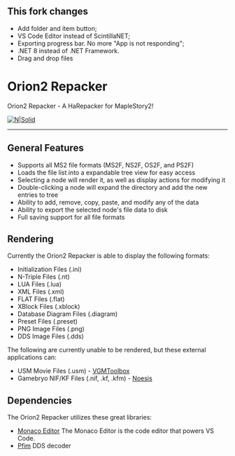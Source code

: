 ## This fork changes

- Add folder and item button;
- VS Code Editor instead of ScintillaNET;
- Exporting progress bar. No more "App is not responding";
- .NET 8 instead of .NET Framework.
- Drag and drop files

# Orion2 Repacker

Orion2 Repacker - A HaRepacker for MapleStory2!

[![N|Solid](https://user-images.githubusercontent.com/15664821/233808955-e1bb6e6e-f72f-4666-961b-16221c826d1d.png)](https://github.com/AngeloTadeucci/Orion2-Repacker)

---

## General Features

- Supports all MS2 file formats (MS2F, NS2F, OS2F, and PS2F)
- Loads the file list into a expandable tree view for easy access
- Selecting a node will render it, as well as display actions for modifying it
- Double-clicking a node will expand the directory and add the new entries to tree
- Ability to add, remove, copy, paste, and modify any of the data
- Ability to export the selected node's file data to disk
- Full saving support for all file formats

## Rendering

Currently the Orion2 Repacker is able to display the following formats:

- Initialization Files (.ini)
- N-Triple Files (.nt)
- LUA Files (.lua)
- XML Files (.xml)
- FLAT Files (.flat)
- XBlock Files (.xblock)
- Database Diagram Files (.diagram)
- Preset Files (.preset)
- PNG Image Files (.png)
- DDS Image Files (.dds)

The following are currently unable to be rendered, but these external applications can:

- USM Movie Files (.usm) - [VGMToolbox](https://sourceforge.net/projects/vgmtoolbox/)
- Gamebryo NIF/KF Files (.nif, .kf, .kfm) - [Noesis](https://richwhitehouse.com/index.php?content=inc_projects.php&showproject=91)

## Dependencies

The Orion2 Repacker utilizes these great libraries:

- [Monaco Editor](https://github.com/microsoft/monaco-editor) The Monaco Editor is the code editor that powers VS Code.
- [Pfim](https://github.com/nickbabcock/Pfim) DDS decoder
